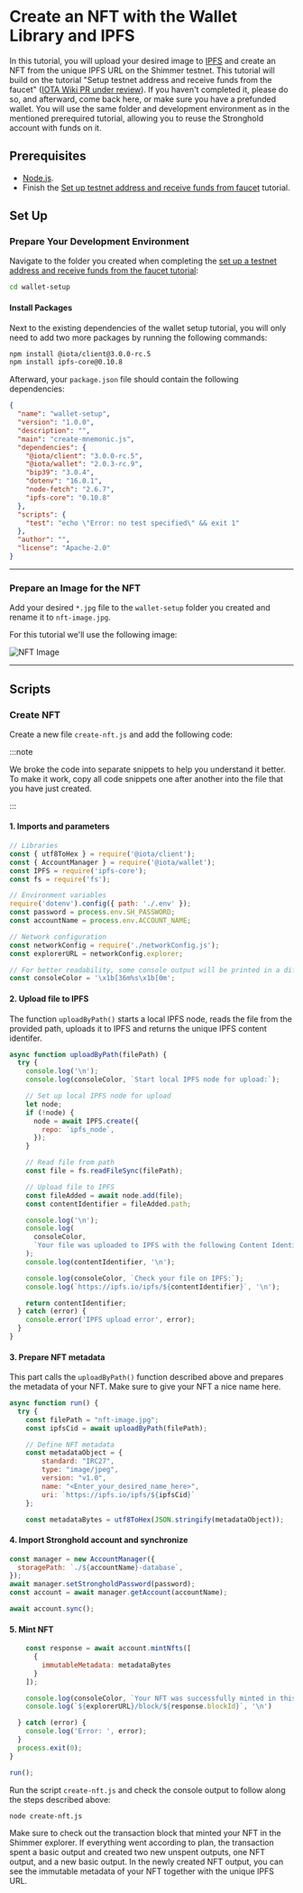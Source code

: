 # Create an NFT with the Wallet Library and IPFS

In this tutorial, you will upload your desired image to [IPFS](https://ipfs.tech/) and create an NFT from the unique IPFS URL on the Shimmer testnet. This tutorial will build on the tutorial "Setup testnet address and receive funds from the faucet" ([IOTA Wiki PR under review](https://wiki.iota.org/tutorials/wallet-setup)). If you haven't completed it, please do so, and afterward, come back here, or make sure you have a prefunded wallet. You will use the same folder and development environment as in the mentioned prerequired tutorial, allowing you to reuse the Stronghold account with funds on it.

## Prerequisites

- [Node.js](https://nodejs.org/en/).
- Finish the [Set up testnet address and receive funds from faucet](https://wiki.iota.org/tutorials/wallet-setup) tutorial.

## Set Up

### Prepare Your Development Environment

Navigate to the folder you created when completing the [set up a testnet address and receive funds from the faucet tutorial](https://wiki.iota.org/tutorials/wallet-setup):

```bash
cd wallet-setup
```

#### Install Packages

Next to the existing dependencies of the wallet setup tutorial, you will only need to add two more packages by running the following commands:

```bash
npm install @iota/client@3.0.0-rc.5
npm install ipfs-core@0.10.8
```

Afterward, your `package.json` file should contain the following dependencies:

```json {6-12}
{
  "name": "wallet-setup",
  "version": "1.0.0",
  "description": "",
  "main": "create-mnemonic.js",
  "dependencies": {
    "@iota/client": "3.0.0-rc.5",
    "@iota/wallet": "2.0.3-rc.9",
    "bip39": "3.0.4",
    "dotenv": "16.0.1",
    "node-fetch": "2.6.7",
    "ipfs-core": "0.10.8"
  },
  "scripts": {
    "test": "echo \"Error: no test specified\" && exit 1"
  },
  "author": "",
  "license": "Apache-2.0"
}
```

---

### Prepare an Image for the NFT

Add your desired `*.jpg` file to the `wallet-setup` folder you created and rename it to `nft-image.jpg`.

For this tutorial we'll use the following image:

![NFT Image](../static/nft-image.jpg)

---

## Scripts

### Create NFT

Create a new file `create-nft.js` and add the following code:

:::note

We broke the code into separate snippets to help you understand it better. To make it work, copy all code snippets one after another into the file that you have just created.

:::

#### 1. Imports and parameters

```javascript
// Libraries
const { utf8ToHex } = require('@iota/client');
const { AccountManager } = require('@iota/wallet');
const IPFS = require('ipfs-core');
const fs = require('fs');

// Environment variables
require('dotenv').config({ path: './.env' });
const password = process.env.SH_PASSWORD;
const accountName = process.env.ACCOUNT_NAME;

// Network configuration
const networkConfig = require('./networkConfig.js');
const explorerURL = networkConfig.explorer;

// For better readability, some console output will be printed in a different color
const consoleColor = '\x1b[36m%s\x1b[0m';
```

#### 2. Upload file to IPFS

The function `uploadByPath()` starts a local IPFS node, reads the file from the provided path, uploads it to IPFS and returns the unique IPFS content identifer.

```javascript
async function uploadByPath(filePath) {
  try {
    console.log('\n');
    console.log(consoleColor, `Start local IPFS node for upload:`);

    // Set up local IPFS node for upload
    let node;
    if (!node) {
      node = await IPFS.create({
        repo: `ipfs_node`,
      });
    }

    // Read file from path
    const file = fs.readFileSync(filePath);

    // Upload file to IPFS
    const fileAdded = await node.add(file);
    const contentIdentifier = fileAdded.path;

    console.log('\n');
    console.log(
      consoleColor,
      `Your file was uploaded to IPFS with the following Content Identifier (CID):`,
    );
    console.log(contentIdentifier, '\n');

    console.log(consoleColor, `Check your file on IPFS:`);
    console.log(`https://ipfs.io/ipfs/${contentIdentifier}`, '\n');

    return contentIdentifier;
  } catch (error) {
    console.error('IPFS upload error', error);
  }
}
```

#### 3. Prepare NFT metadata

This part calls the `uploadByPath()` function described above and prepares the metadata of your NFT. Make sure to give your NFT a nice name here.

```javascript
async function run() {
  try {
    const filePath = "nft-image.jpg";
    const ipfsCid = await uploadByPath(filePath);

    // Define NFT metadata
    const metadataObject = {
        standard: "IRC27",
        type: "image/jpeg",
        version: "v1.0",
        name: "<Enter_your_desired_name_here>",
        uri: `https://ipfs.io/ipfs/${ipfsCid}`
    };

    const metadataBytes = utf8ToHex(JSON.stringify(metadataObject));
```

#### 4. Import Stronghold account and synchronize

```javascript
const manager = new AccountManager({
  storagePath: `./${accountName}-database`,
});
await manager.setStrongholdPassword(password);
const account = await manager.getAccount(accountName);

await account.sync();
```

#### 5. Mint NFT

```javascript
    const response = await account.mintNfts([
      {
        immutableMetadata: metadataBytes
      }
    ]);

    console.log(consoleColor, `Your NFT was successfully minted in this block:`);
    console.log(`${explorerURL}/block/${response.blockId}`, '\n')

  } catch (error) {
    console.log('Error: ', error);
  }
  process.exit(0);
}

run();
```

Run the script `create-nft.js` and check the console output to follow along the steps described above:

```
node create-nft.js
```

Make sure to check out the transaction block that minted your NFT in the Shimmer explorer. If everything went according to plan, the transaction spent a basic output and created two new unspent outputs, one NFT output, and a new basic output. In the newly created NFT output, you can see the immutable metadata of your NFT together with the unique IPFS URL.
